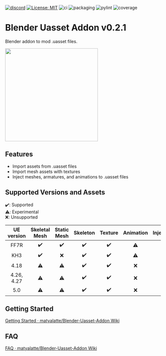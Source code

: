[![discord](https://badgen.net/badge/icon/discord?icon=discord&label)](https://discord.gg/Qx2Ff3MByF)
[![License: MIT](https://img.shields.io/badge/License-MIT-yellow.svg)](https://opensource.org/licenses/MIT)
![ci](https://github.com/matyalatte/Blender-Uasset-Addon/actions/workflows/ci.yml/badge.svg)
![packaging](https://github.com/matyalatte/Blender-Uasset-Addon/actions/workflows/main.yml/badge.svg)
![pylint](https://img.shields.io/endpoint?url=https://gist.githubusercontent.com/matyalatte/f1a5f45e1346698f50387619ff6c5bf7/raw/blender_uasset_addon_pylint_badge.json)
![coverage](https://img.shields.io/endpoint?url=https://gist.githubusercontent.com/matyalatte/0ca588aa8786d78c95ce2acdeb90635c/raw/blender_uasset_addon_pytest_badge.json)

# Blender Uasset Addon v0.2.1
Blender addon to mod .uasset files.


<img src="https://user-images.githubusercontent.com/69258547/176998434-48f409f4-55c6-4100-9e31-e5797f7c79c9.png" width="300">

## Features

- Import assets from .uasset files
- Import mesh assets with textures
- Inject meshes, armatures, and animations to .uasset files

## Supported Versions and Assets

:heavy_check_mark:: Supported<br>
:warning:: Experimental<br>
:x:: Unsupported

| UE version | Skeletal Mesh | Static Mesh | Skeleton | Texture | Animation | Injection |
| :---: |:---:|:---:|:---:|:---:|:---:|:---:|
| FF7R | :heavy_check_mark: | :heavy_check_mark: | :heavy_check_mark: | :heavy_check_mark: | :warning: | :heavy_check_mark: |
| KH3 | :heavy_check_mark: | :x: | :heavy_check_mark: | :heavy_check_mark: | :warning: | :x: |
| 4.18 | :warning: | :warning: | :heavy_check_mark:  | :heavy_check_mark: | :x: | :warning: |
| 4.26, 4.27| :warning: | :warning: | :heavy_check_mark: | :heavy_check_mark: | :x: | :x: |
| 5.0 | :warning: | :warning: | :heavy_check_mark: | :heavy_check_mark: | :x: | :x: |

## Getting Started
[Getting Started · matyalatte/Blender-Uasset-Addon Wiki](https://github.com/matyalatte/Blender-Uasset-Addon/wiki/Getting-Started)

## FAQ
[FAQ · matyalatte/Blender-Uasset-Addon Wiki](https://github.com/matyalatte/Blender-Uasset-Addon/wiki/FAQ)
